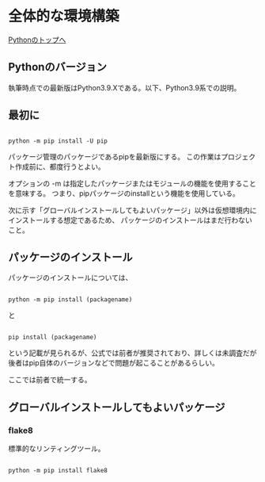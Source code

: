 # 全体的な環境構築

[Pythonのトップへ](./index.md)

## Pythonのバージョン

執筆時点での最新版はPython3.9.Xである。以下、Python3.9系での説明。

## 最初に


```console

python -m pip install -U pip

```

パッケージ管理のパッケージであるpipを最新版にする。
この作業はプロジェクト作成前に、都度行うとよい。

オプションの -m は指定したパッケージまたはモジュールの機能を使用することを意味する。
つまり、pipパッケージのinstallという機能を使用している。

次に示す「グローバルインストールしてもよいパッケージ」以外は仮想環境内にインストールする想定であるため、
パッケージのインストールはまだ行わないこと。

## パッケージのインストール

パッケージのインストールについては、

```console

python -m pip install (packagename)

```

と

```console

pip install (packagename)

```

という記載が見られるが、公式では前者が推奨されており、詳しくは未調査だが
後者はpip自体のバージョンなどで問題が起こることがあるらしい。

ここでは前者で統一する。

## グローバルインストールしてもよいパッケージ

### flake8

標準的なリンティングツール。

```console

python -m pip install flake8

```

